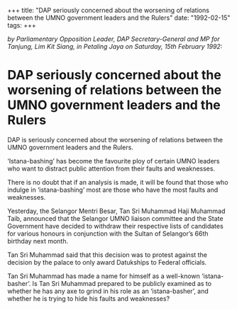 +++ 
title: "DAP seriously concerned about the worsening of relations between the UMNO government leaders and the Rulers"
date: "1992-02-15"
tags:
+++

_by Parliamentary Opposition Leader, DAP Secretary-General and MP for Tanjung, Lim Kit Siang, in Petaling Jaya on Saturday, 15th February 1992:_

# DAP seriously concerned about the worsening of relations between the UMNO government leaders and the Rulers

DAP is seriously concerned about the worsening of relations between the UMNO government leaders and the Rulers.</u>

‘Istana-bashing’ has become the favourite ploy of certain UMNO leaders who want to distract public attention from their faults and weaknesses.

There is no doubt that if an analysis is made, it will be found that those who indulge in ‘istana-bashing’ most are those who have the most faults and weaknesses.

Yesterday, the Selangor Mentri Besar, Tan Sri Muhammad Haji Muhammad Taib, announced that the Selangor UMNO liaison committee and the State Government have decided to withdraw their respective lists of candidates for various honours in conjunction with the Sultan of Selangor’s 66th birthday next month.

Tan Sri Muhammad said that this decision was to protest against the decision by the palace to only award Datukships to Federal officials.

Tan Sri Muhammad has made a name for himself as a well-known ‘istana-basher’. Is Tan Sri Muhammad prepared to be publicly examined as to whether he has any axe to grind in his role as an ‘istana-basher’, and whether he is trying to hide his faults and weaknesses?
 
